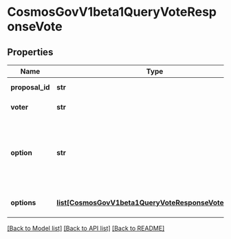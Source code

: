 # CosmosGovV1beta1QueryVoteResponseVote

## Properties
Name | Type | Description | Notes
------------ | ------------- | ------------- | -------------
**proposal_id** | **str** | proposal_id defines the unique id of the proposal. | [optional] 
**voter** | **str** | voter is the voter address of the proposal. | [optional] 
**option** | **str** | Deprecated: Prefer to use &#x60;options&#x60; instead. This field is set in queries if and only if &#x60;len(options) &#x3D;&#x3D; 1&#x60; and that option has weight 1. In all other cases, this field will default to VOTE_OPTION_UNSPECIFIED. | [optional] [default to 'VOTE_OPTION_UNSPECIFIED']
**options** | [**list[CosmosGovV1beta1QueryVoteResponseVoteOptions]**](CosmosGovV1beta1QueryVoteResponseVoteOptions.md) | options is the weighted vote options.  Since: cosmos-sdk 0.43 | [optional] 

[[Back to Model list]](../README.md#documentation-for-models) [[Back to API list]](../README.md#documentation-for-api-endpoints) [[Back to README]](../README.md)

